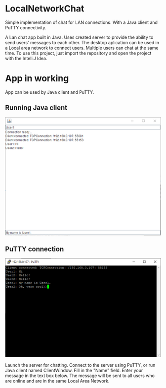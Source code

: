 # LocalNetworkChat
Simple implementation of chat for LAN connections. With a Java client and PuTTY connectivity.

A Lan chat app built in Java. Uses created server to provide the ability to send users' messages to each other. 
The desktop aplication can be used in a Local area network to connect users.
Multiple users can chat at the same time.
To use this project, just import the repository and open the project with the IntelliJ Idea.
# App in working
App can be used by Java client and PuTTY.
## Running Java client
![](RunningJavaClient.png)

## PuTTY connection
![](RunningPuTTY.png)

Launch the server for chatting. Connect to the server using PuTTY, or run Java client named ClientWindow. Fill in the "Name" field. Enter your message in the text box below. 
The message will be sent to all users who are online and are in the same Local Area Network.

